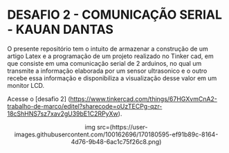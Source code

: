 # DESAFIO 2 - COMUNICAÇÃO SERIAL - KAUAN DANTAS

O presente repositório tem o intuito de armazenar a construção de um artigo Latex e a programação de um projeto realizado no Tinker cad, em que consiste em uma comunicação serial de 2 arduinos, no qual um transmite a informação elaborada por um sensor ultrasonico  e o outro recebe essa informação e disponibiliza a visualização desse valor em um monitor LCD.

Acesse o [desafio 2] (https://www.tinkercad.com/things/67HGXvmCnA2-trabalho-de-marco/editel?sharecode=oUzTECPg-qzr-18cShHNS7sz7xav2gU39bE1C2RPyXw).

<div align="center">
img src=(https://user-images.githubusercontent.com/100162696/170180595-ef91b89c-8164-4d76-9b48-6ac1c75f26c8.png)
</div>
